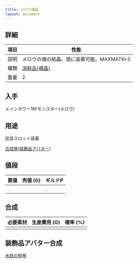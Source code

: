 ```yaml
---
title: メロウ魂晶
layout: document
---
```

## 詳細

|項目|性能|
|---|---|
|説明|メロウの魂の結晶。頭に装着可能。MAXMATK+3|
|種類|[消耗品(魂晶)](消耗品(魂晶))|
|重量|2|

## 入手

メインタワー16Fモンスター(メロウ)

## 用途

武具スロット装着

[合成屋(装飾品アバター)](合成屋(装飾品アバター))

## 値段

|買値|売値 (G)|ギルドP|
|---|---|---|
|.||.|

## 合成

|必要素材|生産費用 (G)|確率 (%)|
|---|---|---|
||||

## 装飾品アバター合成

[水妖の竪琴](水妖の竪琴)
